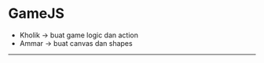 # GameJS

- Kholik -> buat game logic dan action
- Ammar -> buat canvas dan shapes

---------------------
